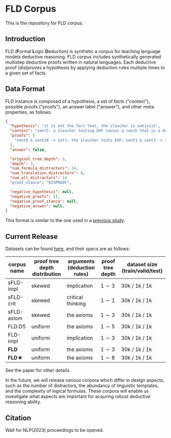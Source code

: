 # FLD Corpus
This is the repository for FLD corpus.

## Introduction
FLD (**F**ormal **L**ogic **D**eduction) is synthetic a corpus for teaching language models deductive reasoning.
FLD corpus includes synthetically generated multistep deductive proofs written in natural languages.
Each deductive proof (dis)proves a hypothesis by applying deduction rules multiple times to a given set of facts.

## Data Format
FLD instance is composed of a hypothesis, a set of facts ("context"), possible proofs ("proofs"), an answer label ("answer"), and other meta properties, as follows:
```json
{
  "hypothesis": "it is not the fact that, the sloucher is nativist",
  "context": "sent1: a sloucher touting EHF causes a ranch that is a Oniscus sent10: for everything, if it is not the fact that, it touts EHF, it is not the fact that, it is a contagion sent11: if it is not the fact that something is hand-held, it is not the fact that, it scuffles saskatoon sent12: the sloucher is millennial sent13: a ranch not touting EHF is caused by a tappet that is not a Oniscus sent14: everything is a contagion sent15: if a ranch is nativist it collapses sent16: if a sloucher books it is nativist sent17: a sloucher is a Oniscus if it tilts sent18: the sloucher is a contagion sent19: the endonuclease touts EHF sent2: if it is not the fact that the sloucher blazes creepy-crawly, it is not the fact that the ranch is a contagion sent3: the ranch is a Oniscus, thus the sloucher books sent4: a ranch will not shelter cone thus it is not the fact that it eyes nosepiece sent5: a anticholinesterase is not nativist if it is not the fact that it is a Rochambeau sent6: a strongroom is oleaceous thus it touts EHF sent7: if the ranch is Swiss, the sloucher is a contagion sent8: a sloucher touts EHF if it is a contagion sent9: a PIE will not tout EHF thus it is not the fact that it poaches",
  "proofs": [
    "sent8 & sent18 -> int1: the sloucher touts EHF; sent1 & sent3 -> int2: a sloucher books if it touts EHF; int1 & int2 -> int3: the sloucher books; int3 & sent16 -> hypothesis;"
  ],
  "answer": false,

  "original_tree_depth": 3,
  "depth": 3,
  "num_formula_distractors": 14,
  "num_translation_distractors": 0,
  "num_all_distractors": 14
  "proof_stance": "DISPROOF",

  "negative_hypothesis": null,
  "negative_proofs": [],
  "negative_proof_stance": null,
  "negative_answer": null,
}
```

This format is similar to the one used in a [previous study](https://github.com/princeton-nlp/NLProofS).

## Current Release
Datasets can be found [here](https://drive.google.com/file/d/1qa-9c0skuZ_DvqqAM1uHQW-WzGinPCsv/view?usp=sharing), and their specs are as follows:

| corpus name | proof tree depth distribution | arguments (deduction rules) | proof tree depth | dataset size (train/valid/test) |
|-------------|-------------------------------|-----------------------------|------------------|---------------------------------|
| sFLD-impl   |             skewed            | implication                 | $1\sim3$         | 30k / 1k / 1k                   |
| sFLD-crit   |             skewed            | critical thinking           | $1\sim1$         | 30k / 1k / 1k                   |
| sFLD-axiom  |             skewed            | the axioms                  | $1\sim3$         | 30k / 1k / 1k                   |
| FLD.D5      | uniform                       | the axioms                  | $1\sim5$         | 30k / 1k / 1k                   |
| FLD-impl    | uniform                       | implication                 | $1\sim3$         | 30k / 1k / 1k                   |
| **FLD**     | uniform                       | the axioms                  | $1\sim3$         | 30k / 1k / 1k                   |
| **FLD★**    | uniform                       | the axioms                  | $1\sim8$         | 30k / 1k / 1k                   |

See the paper for other details.  


In the future, we will release various corpora which differ in design aspects, such as the number of distractors, the abundancy of linguistic templates, and the complexity of logical formulas.
These corpora will enable us investigate what aspects are important for acquring robust deductive reasoning ability.

## Citation
Wait for NLP(2023) proceedings to be opened.
